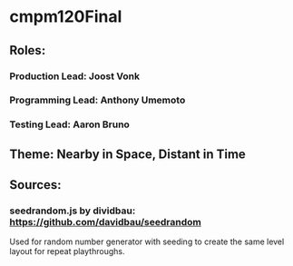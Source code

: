 # cmpm120Final

## Roles:

### Production Lead: Joost Vonk

### Programming Lead: Anthony Umemoto

### Testing Lead: Aaron Bruno

## Theme: Nearby in Space, Distant in Time


## Sources:

### seedrandom.js by dividbau: https://github.com/davidbau/seedrandom
Used for random number generator with seeding to create the same level layout for repeat playthroughs.